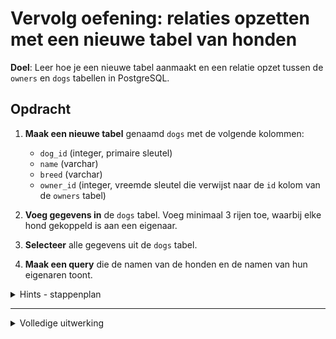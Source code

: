 # Vervolg oefening: relaties opzetten met een nieuwe tabel van honden

**Doel**: Leer hoe je een nieuwe tabel aanmaakt en een relatie opzet tussen de `owners` en `dogs` tabellen in PostgreSQL.

## Opdracht

1. **Maak een nieuwe tabel** genaamd `dogs` met de volgende kolommen:
   - `dog_id` (integer, primaire sleutel)
   - `name` (varchar)
   - `breed` (varchar)
   - `owner_id` (integer, vreemde sleutel die verwijst naar de `id` kolom van de `owners` tabel)

2. **Voeg gegevens in** de `dogs` tabel. Voeg minimaal 3 rijen toe, waarbij elke hond gekoppeld is aan een eigenaar.

3. **Selecteer** alle gegevens uit de `dogs` tabel.

4. **Maak een query** die de namen van de honden en de namen van hun eigenaren toont.

<details>
<summary>Hints - stappenplan</summary>

1. **Nieuwe tabel aanmaken**:
   - Gebruik het `CREATE TABLE` commando om de `dogs` tabel aan te maken.
   - Zorg ervoor dat `dog_id` de primaire sleutel is en `owner_id` een vreemde sleutel die verwijst naar de `id` kolom van de `owners` tabel.

   ```sql
   CREATE TABLE dogs (
     < de basis info moet hier komen>
       FOREIGN KEY (<naam van de kolom>) REFERENCES owners(<naam van de kolom in de owners tabel>)
   );
   ```

2. **Gegevens invoegen**:
   - Gebruik het `INSERT INTO` commando om gegevens in de `dogs` tabel in te voegen.



3. **Gegevens selecteren**:
   - Gebruik het `SELECT` commando om alle gegevens uit de `dogs` tabel op te halen.


4. **Namen van honden en eigenaren weergeven**:
   - Gebruik een `JOIN` om de namen van de honden en de namen van hun eigenaren te tonen.

   ```sql
   SELECT dogs.name AS dog_name, owners.name AS owner_name
   FROM dogs
   JOIN owners ON <beschrijf de koppeling met tabelnaam.kolomnaam = andere tabelnaam.kolomnaam;
   ```

</details>

---

<details>
<summary>Volledige uitwerking</summary>

1. **Nieuwe tabel aanmaken**:

   ```sql
   CREATE TABLE dogs (
       dog_id SERIAL PRIMARY KEY,
       name VARCHAR(255),
       breed VARCHAR(255),
       owner_id INTEGER,
       FOREIGN KEY (owner_id) REFERENCES owners(id)
   );
   ```

2. **Gegevens invoegen**:

   ```sql
   INSERT INTO dogs (name, breed, owner_id) VALUES ('Buddy', 'Golden Retriever', 1);
   INSERT INTO dogs (name, breed, owner_id) VALUES ('Bella', 'Labrador', 3);
   INSERT INTO dogs (name, breed, owner_id) VALUES ('Charlie', 'Beagle', 4);
   INSERT INTO dogs (name, breed, owner_id) VALUES ('Lucy', 'Bulldog', 5);
   ```

3. **Gegevens selecteren**:

   ```sql
   SELECT * FROM dogs;
   ```

   Resultaat:
   ```
    dog_id |   name   |       breed       | owner_id
   --------+----------+-------------------+----------
         1 | Buddy    | Golden Retriever  |        1
         2 | Bella    | Labrador          |        3
         3 | Charlie  | Beagle            |        4
         4 | Lucy     | Bulldog           |        5
   ```

4. **Namen van honden en eigenaren weergeven**:

   ```sql
   SELECT dogs.name AS dog_name, owners.name AS owner_name
   FROM dogs
   JOIN owners ON dogs.owner_id = owners.id;
   ```

   Resultaat:
   ```
    dog_name |  owner_name
   ----------+-------------
    Buddy    | John Doe
    Bella    | Jim Brown
    Charlie  | Alice Johnson
    Lucy     | Robert Brown
   ```

</details>
